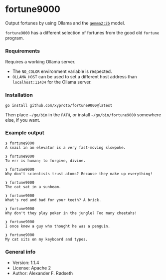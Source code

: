 # fortune9000

Output fortunes by using Ollama and the [`gemma2:2b`](https://ollama.com/library/gemma2) model.

`fortune9000` has a different selection of fortunes from the good old `fortune` program.

### Requirements

Requires a working Ollama server.

* The `NO_COLOR` environment variable is respected.
* `OLLAMA_HOST` can be used to set a different host address than `localhost:11434` for the Ollama server.

### Installation

    go install github.com/xyproto/fortune9000@latest

Then place `~/go/bin` in the `PATH`, or install `~/go/bin/fortune9000` somewhere else, if you want.

### Example output

```
❯ fortune9000
A snail in an elevator is a very fast-moving slowpoke.

❯ fortune9000
To err is human; to forgive, divine.

❯ fortune9000
Why don't scientists trust atoms? Because they make up everything!

❯ fortune9000
The cat sat in a sunbeam.

❯ fortune9000
What's red and bad for your teeth? A brick.

❯ fortune9000
Why don't they play poker in the jungle? Too many cheetahs!

❯ fortune9000
I once knew a guy who thought he was a penguin.

❯ fortune9000
My cat sits on my keyboard and types.
```

### General info

* Version: 1.1.4
* License: Apache 2
* Author: Alexander F. Rødseth

